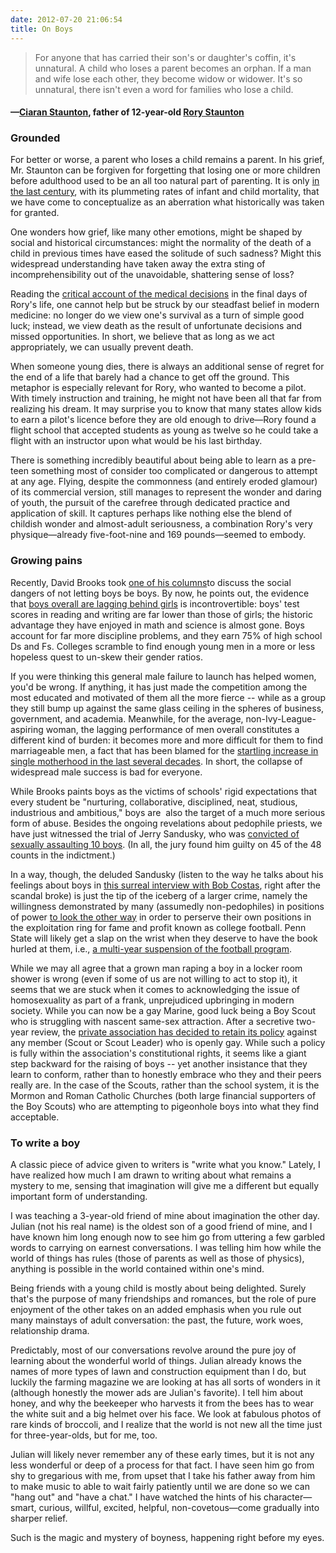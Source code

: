 ```yaml
---
date: 2012-07-20 21:06:54
title: On Boys
---
```


> For anyone that has carried their son's or daughter's coffin, it's unnatural. A child who loses a parent becomes an orphan. If a man and wife lose each other, they become widow or widower. It's so unnatural, there isn't even a word for families who lose a child.
#### —[Ciaran Staunton](http://www.nytimes.com/2012/07/15/opinion/sunday/dowd-the-boy-who-wanted-to-fly.html), father of 12-year-old [Rory Staunton](http://www.nytimes.com/2012/07/12/nyregion/in-rory-stauntons-fight-for-his-life-signs-that-went-unheeded.html)

### Grounded
For better or worse, a parent who loses a child remains a parent. In his grief, Mr. Staunton can be forgiven for forgetting that losing one or more children before adulthood used to be an all too natural part of parenting. It is only [in the last century](http://www.hrsa.gov/healthit/images/mchb_child_mortality_pub.pdf), with its plummeting rates of infant and child mortality, that we have come to conceptualize as an aberration what historically was taken for granted.

One wonders how grief, like many other emotions, might be shaped by social and historical circumstances: might the normality of the death of a child in previous times have eased the solitude of such sadness? Might this widespread understanding have taken away the extra sting of incomprehensibility out of the unavoidable, shattering sense of loss?

Reading the [critical account of the medical decisions](http://www.nytimes.com/2012/07/12/nyregion/in-rory-stauntons-fight-for-his-life-signs-that-went-unheeded.html) in the final days of Rory's life, one cannot help but be struck by our steadfast belief in modern medicine: no longer do we view one's survival as a turn of simple good luck; instead, we view death as the result of unfortunate decisions and missed opportunities. In short, we believe that as long as we act appropriately, we can usually prevent death.

When someone young dies, there is always an additional sense of regret for the end of a life that barely had a chance to get off the ground. This metaphor is especially relevant for Rory, who wanted to become a pilot. With timely instruction and training, he might not have been all that far from realizing his dream. It may surprise you to know that many states allow kids to earn a pilot's licence before they are old enough to drive—Rory found a flight school that accepted students as young as twelve so he could take a flight with an instructor upon what would be his last birthday.

There is something incredibly beautiful about being able to learn as a pre-teen something most of consider too complicated or dangerous to attempt at any age. Flying, despite the commonness (and entirely eroded glamour) of its commercial version, still manages to represent the wonder and daring of youth, the pursuit of the carefree through dedicated practice and application of skill. It captures perhaps like nothing else the blend of childish wonder and almost-adult seriousness, a combination Rory's very physique—already five-foot-nine and 169 pounds—seemed to embody.

### Growing pains
Recently, David Brooks took [one of his columns](http://www.nytimes.com/2012/07/06/opinion/honor-code.html)to discuss the social dangers of not letting boys be boys. By now, he points out, the evidence that [boys overall are lagging behind girls](http://www.amazon.com/Boys-Adrift-Epidemic-Unmotivated-Underachieving/dp/0465072100) is incontrovertible: boys' test scores in reading and writing are far lower than those of girls; the historic advantage they have enjoyed in math and science is almost gone. Boys account for far more discipline problems, and they earn 75% of high school Ds and Fs. Colleges scramble to find enough young men in a more or less hopeless quest to un-skew their gender ratios.

If you were thinking this general male failure to launch has helped women, you'd be wrong. If anything, it has just made the competition among the most educated and motivated of them all the more fierce -- while as a group they still bump up against the same glass ceiling in the spheres of business, government, and academia. Meanwhile, for the average, non-Ivy-League-aspiring woman, the lagging performance of men overall constitutes a different kind of burden: it becomes more and more difficult for them to find marriageable men, a fact that has been blamed for the [startling increase in single motherhood in the last several decades](http://www.nytimes.com/2012/07/15/us/two-classes-in-america-divided-by-i-do.html). In short, the collapse of widespread male success is bad for everyone.

While Brooks paints boys as the victims of schools' rigid expectations that every student be "nurturing, collaborative, disciplined, neat, studious, industrious and ambitious," boys are  also the target of a much more serious form of abuse. Besides the ongoing revelations about pedophile priests, we have just witnessed the trial of Jerry Sandusky, who was [convicted of sexually assaulting 10 boys](http://www.nytimes.com/2012/06/23/sports/ncaafootball/jerry-sandusky-convicted-of-sexually-abusing-boys.html). (In all, the jury found him guilty on 45 of the 48 counts in the indictment.) 

In a way, though, the deluded Sandusky (listen to the way he talks about his feelings about boys in [this surreal interview with Bob Costas](http://www.youtube.com/watch?v=3Xy0L8MUsOE), right after the scandal broke) is just the tip of the iceberg of a larger crime, namely the willingness demonstrated by many (assumedly non-pedophiles) in positions of power [to look the other way](http://www.nytimes.com/interactive/2012/07/12/sports/ncaafootball/13pennstate-document.html) in order to perserve their own positions in the exploitation ring for fame and profit known as college football. Penn State will likely get a slap on the wrist when they deserve to have the book hurled at them, i.e., [a multi-year suspension of the football program](http://www.npr.org/2012/07/16/156855045/op-ed-ban-penn-state-football).

While we may all agree that a grown man raping a boy in a locker room shower is wrong (even if some of us are not willing to act to stop it), it seems that we are stuck when it comes to acknowledging the issue of homosexuality as part of a frank, unprejudiced upbringing in modern society. While you can now be a gay Marine, good luck being a Boy Scout who is struggling with nascent same-sex attraction. After a secretive two-year review, the [private association has decided to retain its policy](http://www.nytimes.com/2012/07/18/us/boy-scouts-reaffirm-ban-on-gay-members.html) against any member (Scout or Scout Leader) who is openly gay. While such a policy is fully within the association's constitutional rights, it seems like a giant step backward for the raising of boys -- yet another insistance that they learn to conform, rather than to honestly embrace who they and their peers really are. In the case of the Scouts, rather than the school system, it is the Mormon and Roman Catholic Churches (both large financial supporters of the Boy Scouts) who are attempting to pigeonhole boys into what they find acceptable.

### To write a boy
A classic piece of advice given to writers is "write what you know." Lately, I have realized how much I am drawn to writing about what remains a mystery to me, sensing that imagination will give me a different but equally important form of understanding.

I was teaching a 3-year-old friend of mine about imagination the other day. Julian (not his real name) is the oldest son of a good friend of mine, and I have known him long enough now to see him go from uttering a few garbled words to carrying on earnest conversations. I was telling him how while the world of things has rules (those of parents as well as those of physics), anything is possible in the world contained within one's mind.

Being friends with a young child is mostly about being delighted. Surely that's the purpose of many friendships and romances, but the role of pure enjoyment of the other takes on an added emphasis when you rule out many mainstays of adult conversation: the past, the future, work woes, relationship drama.

Predictably, most of our conversations revolve around the pure joy of learning about the wonderful world of things. Julian already knows the names of more types of lawn and construction equipment than I do, but luckily the farming magazine we are looking at has all sorts of wonders in it (although honestly the mower ads are Julian's favorite). I tell him about honey, and why the beekeeper who harvests it from the bees has to wear the white suit and a big helmet over his face. We look at fabulous photos of rare kinds of broccoli, and I realize that the world is not new all the time just for three-year-olds, but for me, too.

Julian will likely never remember any of these early times, but it is not any less wonderful or deep of a process for that fact. I have seen him go from shy to gregarious with me, from upset that I take his father away from him to make music to able to wait fairly patiently until we are done so we can "hang out" and "have a chat." I have watched the hints of his character—smart, curious, willful, excited, helpful, non-covetous—come gradually into sharper relief.

Such is the magic and mystery of boyness, happening right before my eyes.
